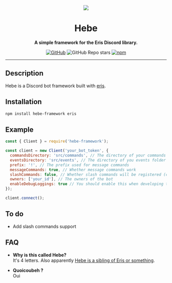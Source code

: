 <div align="center">

  <img src="https://drive.google.com/uc?id=15HOlRaLwRtf1ShmThJJKneMaewsAdiMS"></img>

  # Hebe

  **A simple framework for the Eris Discord library.**

  [![GitHub](https://img.shields.io/github/license/Clxeel/hebe-framework)](https://github.com/Clxeel/hebe-framework/blob/main/LICENSE.md)
  ![GitHub Repo stars](https://img.shields.io/github/stars/Clxeel/hebe-framework?color=yellow)
  [![npm](https://img.shields.io/npm/v/hebe-framework?color=crimson)](https://www.npmjs.com/package/hebe-framework)

</div>

---

## Description
Hebe is a Discord bot framework built with [eris](https://github.com/abalabahaha/eris).

## Installation
```sh
npm install hebe-framework eris
```

## Example
```js
const { Client } = require('hebe-framework');

const client = new Client('your_bot_token', {
  commandsDirectory: 'src/commands', // The directory of your commands folder
  eventsDirectory: 'src/events', // The directory of you events folder
  prefix: '!', // The prefix used for message commands
  messageCommands: true, // Whether message commands work
  slashCommands: false, // Whether slash commands will be registered (currently Hebe does not support slash commands)
  owners: ['your_id'], // The owners of the bot
  enableDebugLoggings: true // You should enable this when developing the bot
});

client.connect();
```

## To do
- Add slash commands support

## FAQ
- **Why is this called Hebe?** \
It's 4 letters. Also apparently [Hebe is a sibling of Eris or something](https://en.wikipedia.org/wiki/Hebe_(mythology)).

- **Quoicoubeh ?** \
Oui